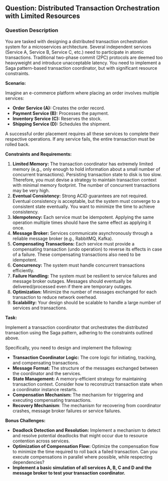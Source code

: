 ## Question: Distributed Transaction Orchestration with Limited Resources

### Question Description

You are tasked with designing a distributed transaction orchestration system for a microservices architecture. Several independent services (Service A, Service B, Service C, etc.) need to participate in atomic transactions. Traditional two-phase commit (2PC) protocols are deemed too heavyweight and introduce unacceptable latency. You need to implement a Saga pattern-based transaction coordinator, but with significant resource constraints.

**Scenario:**

Imagine an e-commerce platform where placing an order involves multiple services:

*   **Order Service (A):** Creates the order record.
*   **Payment Service (B):** Processes the payment.
*   **Inventory Service (C):** Reserves the stock.
*   **Shipping Service (D):** Schedules the shipment.

A successful order placement requires all these services to complete their respective operations. If any service fails, the entire transaction must be rolled back.

**Constraints and Requirements:**

1.  **Limited Memory:** The transaction coordinator has extremely limited memory (e.g., only enough to hold information about a small number of concurrent transactions). Persisting transaction state to disk is too slow. Therefore, you must devise a strategy to maintain transaction context with minimal memory footprint. The number of concurrent transactions may be very high.
2.  **Eventual Consistency:** Strong ACID guarantees are not required. Eventual consistency is acceptable, but the system must converge to a consistent state eventually. You want to minimize the time to achieve consistency.
3.  **Idempotency:** Each service must be idempotent. Applying the same operation multiple times should have the same effect as applying it once.
4.  **Message Broker:** Services communicate asynchronously through a reliable message broker (e.g., RabbitMQ, Kafka).
5.  **Compensating Transactions:** Each service must provide a compensating transaction (undo operation) to reverse its effects in case of a failure. These compensating transactions also need to be idempotent.
6.  **Concurrency:** The system must handle concurrent transactions efficiently.
7.  **Failure Handling:** The system must be resilient to service failures and message broker outages. Messages should eventually be delivered/processed even if there are temporary outages.
8.  **Optimization:** Minimize the number of messages exchanged for each transaction to reduce network overhead.
9.  **Scalability:** Your design should be scalable to handle a large number of services and transactions.

**Task:**

Implement a transaction coordinator that orchestrates the distributed transaction using the Saga pattern, adhering to the constraints outlined above.

Specifically, you need to design and implement the following:

*   **Transaction Coordinator Logic:** The core logic for initiating, tracking, and compensating transactions.
*   **Message Format:** The structure of the messages exchanged between the coordinator and the services.
*   **State Management:** A memory-efficient strategy for maintaining transaction context. Consider how to reconstruct transaction state when a coordinator instance restarts.
*   **Compensation Mechanism:** The mechanism for triggering and executing compensating transactions.
*   **Recovery Mechanism**: The mechanism for recovering from coordinator crashes, message broker failures or service failures.

**Bonus Challenges:**

*   **Deadlock Detection and Resolution:** Implement a mechanism to detect and resolve potential deadlocks that might occur due to resource contention across services.
*   **Optimization of Compensation Flow:** Optimize the compensation flow to minimize the time required to roll back a failed transaction. Can you execute compensations in parallel where possible, while respecting dependencies?
*   **Implement a basic simulation of all services A, B, C and D and the message broker to test your transaction coordinator.**
